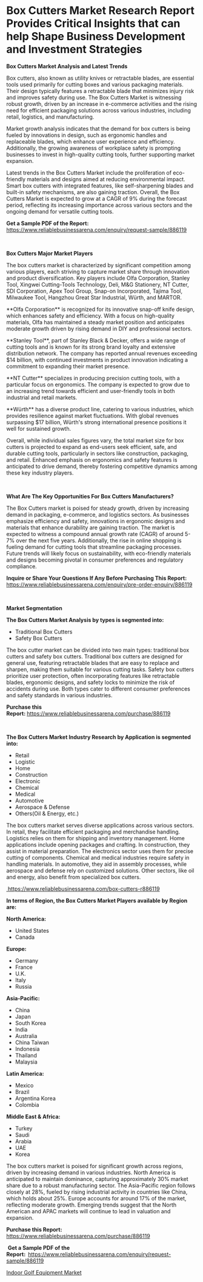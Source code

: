 <p><h1>Box Cutters Market Research Report Provides Critical Insights that can help Shape Business Development and Investment Strategies</h1></p><p><strong>Box Cutters Market Analysis and Latest Trends</strong></p>
<p><p>Box cutters, also known as utility knives or retractable blades, are essential tools used primarily for cutting boxes and various packaging materials. Their design typically features a retractable blade that minimizes injury risk and improves safety during use. The Box Cutters Market is witnessing robust growth, driven by an increase in e-commerce activities and the rising need for efficient packaging solutions across various industries, including retail, logistics, and manufacturing.</p><p>Market growth analysis indicates that the demand for box cutters is being fueled by innovations in design, such as ergonomic handles and replaceable blades, which enhance user experience and efficiency. Additionally, the growing awareness of workplace safety is prompting businesses to invest in high-quality cutting tools, further supporting market expansion. </p><p>Latest trends in the Box Cutters Market include the proliferation of eco-friendly materials and designs aimed at reducing environmental impact. Smart box cutters with integrated features, like self-sharpening blades and built-in safety mechanisms, are also gaining traction. Overall, the Box Cutters Market is expected to grow at a CAGR of 9% during the forecast period, reflecting its increasing importance across various sectors and the ongoing demand for versatile cutting tools.</p></p>
<p><strong>Get a Sample PDF of the Report:&nbsp;</strong> <a href="https://www.reliablebusinessarena.com/enquiry/request-sample/886119?utm_campaign=2488&utm_medium=2&utm_source=Github&utm_content=ia&utm_term=05042025&utm_id=box-cutters">https://www.reliablebusinessarena.com/enquiry/request-sample/886119</a></p>
<p>&nbsp;</p>
<p><strong>Box Cutters Major Market Players</strong></p>
<p><p>The box cutters market is characterized by significant competition among various players, each striving to capture market share through innovation and product diversification. Key players include Olfa Corporation, Stanley Tool, Xingwei Cutting-Tools Technology, Deli, M&G Stationery, NT Cutter, SDI Corporation, Apex Tool Group, Snap-on Incorporated, Tajima Tool, Milwaukee Tool, Hangzhou Great Star Industrial, Würth, and MARTOR.</p><p>**Olfa Corporation** is recognized for its innovative snap-off knife design, which enhances safety and efficiency. With a focus on high-quality materials, Olfa has maintained a steady market position and anticipates moderate growth driven by rising demand in DIY and professional sectors. </p><p>**Stanley Tool**, part of Stanley Black & Decker, offers a wide range of cutting tools and is known for its strong brand loyalty and extensive distribution network. The company has reported annual revenues exceeding $14 billion, with continued investments in product innovation indicating a commitment to expanding their market presence.</p><p>**NT Cutter** specializes in producing precision cutting tools, with a particular focus on ergonomics. The company is expected to grow due to an increasing trend towards efficient and user-friendly tools in both industrial and retail markets.</p><p>**Würth** has a diverse product line, catering to various industries, which provides resilience against market fluctuations. With global revenues surpassing $17 billion, Würth's strong international presence positions it well for sustained growth.</p><p>Overall, while individual sales figures vary, the total market size for box cutters is projected to expand as end-users seek efficient, safe, and durable cutting tools, particularly in sectors like construction, packaging, and retail. Enhanced emphasis on ergonomics and safety features is anticipated to drive demand, thereby fostering competitive dynamics among these key industry players.</p></p>
<p>&nbsp;</p>
<p><strong>What Are The Key Opportunities For Box Cutters Manufacturers?</strong></p>
<p><p>The Box Cutters market is poised for steady growth, driven by increasing demand in packaging, e-commerce, and logistics sectors. As businesses emphasize efficiency and safety, innovations in ergonomic designs and materials that enhance durability are gaining traction. The market is expected to witness a compound annual growth rate (CAGR) of around 5-7% over the next five years. Additionally, the rise in online shopping is fueling demand for cutting tools that streamline packaging processes. Future trends will likely focus on sustainability, with eco-friendly materials and designs becoming pivotal in consumer preferences and regulatory compliance.</p></p>
<p><strong>Inquire or Share Your Questions If Any Before Purchasing This Report:</strong> <a href="https://www.reliablebusinessarena.com/enquiry/pre-order-enquiry/886119?utm_campaign=2488&utm_medium=2&utm_source=Github&utm_content=ia&utm_term=05042025&utm_id=box-cutters">https://www.reliablebusinessarena.com/enquiry/pre-order-enquiry/886119</a></p>
<p>&nbsp;</p>
<p><strong>Market Segmentation</strong></p>
<p><strong>The Box Cutters Market Analysis by types is segmented into:</strong></p>
<p><ul><li>Traditional Box Cutters</li><li>Safety Box Cutters</li></ul></p>
<p><p>The box cutter market can be divided into two main types: traditional box cutters and safety box cutters. Traditional box cutters are designed for general use, featuring retractable blades that are easy to replace and sharpen, making them suitable for various cutting tasks. Safety box cutters prioritize user protection, often incorporating features like retractable blades, ergonomic designs, and safety locks to minimize the risk of accidents during use. Both types cater to different consumer preferences and safety standards in various industries.</p></p>
<p><strong>Purchase this Report:&nbsp;</strong><a href="https://www.reliablebusinessarena.com/purchase/886119?utm_campaign=2488&utm_medium=2&utm_source=Github&utm_content=ia&utm_term=05042025&utm_id=box-cutters">https://www.reliablebusinessarena.com/purchase/886119</a></p>
<p>&nbsp;</p>
<p><strong>The Box Cutters Market Industry Research by Application is segmented into:</strong></p>
<p><ul><li>Retail</li><li>Logistic</li><li>Home</li><li>Construction</li><li>Electronic</li><li>Chemical</li><li>Medical</li><li>Automotive</li><li>Aerospace & Defense</li><li>Others(Oil & Energy, etc.)</li></ul></p>
<p><p>The box cutters market serves diverse applications across various sectors. In retail, they facilitate efficient packaging and merchandise handling. Logistics relies on them for shipping and inventory management. Home applications include opening packages and crafting. In construction, they assist in material preparation. The electronics sector uses them for precise cutting of components. Chemical and medical industries require safety in handling materials. In automotive, they aid in assembly processes, while aerospace and defense rely on customized solutions. Other sectors, like oil and energy, also benefit from specialized box cutters.</p></p>
<p><a href="https://www.reliablebusinessarena.com/box-cutters-r886119?utm_campaign=2488&utm_medium=2&utm_source=Github&utm_content=ia&utm_term=05042025&utm_id=box-cutters">&nbsp;https://www.reliablebusinessarena.com/box-cutters-r886119</a></p>
<p><strong>In terms of Region, the Box Cutters Market Players available by Region are:</strong></p>
<p>
    <p> <strong> North America: </strong>
        <ul>
            <li>United States</li>
            <li>Canada</li>
        </ul>
        </p> 
    <p> <strong> Europe: </strong>
        <ul>
            <li>Germany</li>
            <li>France</li>
            <li>U.K.</li>
            <li>Italy</li>
            <li>Russia</li>
        </ul>
        </p> 
    <p> <strong> Asia-Pacific: </strong>
        <ul>
            <li>China</li>
            <li>Japan</li>
            <li>South Korea</li>
            <li>India</li>
            <li>Australia</li>
            <li>China Taiwan</li>
            <li>Indonesia</li>
            <li>Thailand</li>
            <li>Malaysia</li>
        </ul>
        </p> 
    <p> <strong> Latin America: </strong>
        <ul>
            <li>Mexico</li>
            <li>Brazil</li>
            <li>Argentina Korea</li>
            <li>Colombia</li>
        </ul>
        </p> 
    <p> <strong> Middle East & Africa: </strong>
        <ul>
            <li>Turkey</li>
            <li>Saudi</li>
            <li>Arabia</li>
            <li>UAE</li>
            <li>Korea</li>
        </ul>
    </p>
    </p>
<p><p>The box cutters market is poised for significant growth across regions, driven by increasing demand in various industries. North America is anticipated to maintain dominance, capturing approximately 30% market share due to a robust manufacturing sector. The Asia-Pacific region follows closely at 28%, fueled by rising industrial activity in countries like China, which holds about 25%. Europe accounts for around 17% of the market, reflecting moderate growth. Emerging trends suggest that the North American and APAC markets will continue to lead in valuation and expansion.</p></p>
<p><strong>Purchase this Report: </strong><a href="https://www.reliablebusinessarena.com/purchase/886119?utm_campaign=2488&utm_medium=2&utm_source=Github&utm_content=ia&utm_term=05042025&utm_id=box-cutters">https://www.reliablebusinessarena.com/purchase/886119</a></p>
<p>&nbsp;<strong>Get a Sample PDF of the Report:&nbsp;&nbsp;</strong><a href="https://www.reliablebusinessarena.com/enquiry/request-sample/886119?utm_campaign=2488&utm_medium=2&utm_source=Github&utm_content=ia&utm_term=05042025&utm_id=box-cutters">https://www.reliablebusinessarena.com/enquiry/request-sample/886119</a></p>
<p><strong></strong></p>
<p><p><a href="https://github.com/sherikacas30/Market-Research-Report-List-1/blob/main/indoor-golf-equipment-market.md?utm_campaign=2488&utm_medium=2&utm_source=Github&utm_content=ia&utm_term=05042025&utm_id=box-cutters">Indoor Golf Equipment Market</a></p></p>